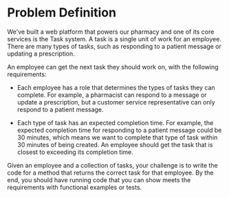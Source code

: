 # Problem Definition

We've built a web platform that powers our pharmacy and one of its core services is the Task system. A task is a single unit of work for an employee. There are many types of tasks, such as responding to a patient message or updating a prescription.

An employee can get the next task they should work on, with the following requirements:

* Each employee has a role that determines the types of tasks they can complete. For example, a pharmacist can respond to a message or update a prescription, but a customer service representative can only respond to a patient message.

* Each type of task has an expected completion time. For example, the expected completion time for responding to a patient message could be 30 minutes, which means we want to complete that type of task within 30 minutes of being created. An employee should get the task that is closest to exceeding its completion time.

Given an employee and a collection of tasks, your challenge is to write the code for a method that returns the correct task for that employee. By the end, you should have running code that you can show meets the requirements with functional examples or tests.

